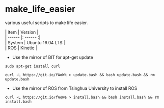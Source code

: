 # make_life_easier
various useful scripts to make life easier.

| Item | Version  |  
| ------ |: ------ :|  
| System | Ubuntu 16.04 LTS |  
| ROS    | Kinetic     |  

* Use the mirror of BIT for apt-get update
```
sudo apt-get install curl
```
```
curl -L https://git.io/fAoWk > update.bash && bash update.bash && rm update.bash
```
* Use the mirror of ROS from Tsinghua University to install ROS
```
curl -L https://git.io/fAoWe > install.bash && bash install.bash && rm install.bash
```
